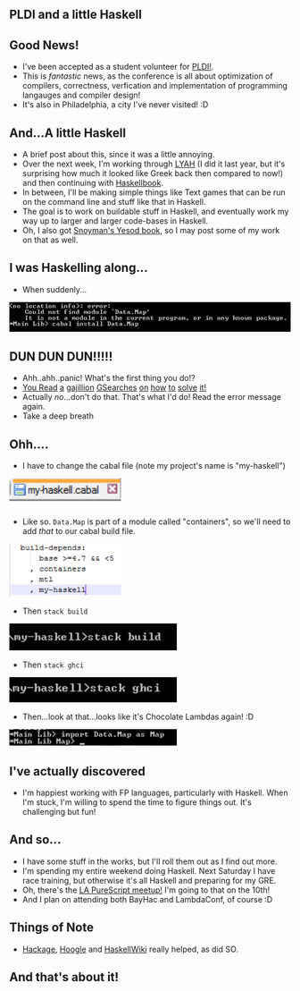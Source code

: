 ## PLDI and a little Haskell

## Good News!

- I've been accepted as a student volunteer for [PLDI!](https://pldi18.sigplan.org/).
- This is *fantastic* news, as the conference is all about optimization of compilers, correctness, verfication
  and implementation of programming langauges and compiler design!
- It's also in Philadelphia, a city I've never visited! :D

## And...A little Haskell
- A brief post about this, since it was a little annoying.
- Over the next week, I'm working through [LYAH](http://learnyouahaskell.com/chapters) (I did it last year, but it's surprising how much it looked
  like Greek back then compared to now!) and then continuing with [Haskellbook](http://haskellbook.com/).
- In between, I'll be making simple things like Text games that can be run on the command line and stuff like that in Haskell.
- The goal is to work on buildable stuff in Haskell, and eventually work my way up to larger and larger code-bases in Haskell.
- Oh, I also got [Snoyman's Yesod book](https://www.amazon.com/Developing-Web-Applications-Haskell-Yesod/dp/1449316972), so I may post some of my work on that as well. 

## I was Haskelling along...
- When suddenly...

<img src="/images/Mods_Hask/m_002.png" width="600">

## DUN DUN DUN!!!!!

- Ahh..ahh..panic! What's the first thing you do!?
- [You ](https://groups.google.com/forum/#!topic/leksah/GTorsYE4E2M)[Read](https://www.haskell.org/cabal/FAQ.html) [a](https://www.reddit.com/r/haskell/comments/54caag/help_understanding_hidden_modules/) [gajillion](https://www.reddit.com/r/haskell/comments/3v490e/could_not_find_module_datatext/) [GSearches](https://stackoverflow.com/questions/39683998/could-not-find-module-data-map) [on](https://downloads.haskell.org/~ghc/master/users-guide/packages.html) [how](https://stackoverflow.com/questions/31593438/how-can-packages-be-unhidden-when-using-only-stack) [to](https://stackoverflow.com/questions/39683998/could-not-find-module-data-map) [solve](https://stackoverflow.com/questions/46534212/can-not-find-module-after-installing-it) [it]()[!](https://stackoverflow.com/questions/16565880/where-can-i-find-a-complete-list-of-the-haskell-modules)
- Actually *no*...don't do that. That's what I'd do! Read the error message again.
- Take a deep breath


## Ohh....
- I have to change the cabal file (note my project's name is "my-haskell")

<img src="/images/Mods_Hask/m_003.png" width="200">

- Like so. ```Data.Map``` is part of a module called "containers", so we'll need to add *that* to our cabal build file.

<img src="/images/Mods_Hask/m_001.png" width="200">

- Then ```stack build```

<img src="/images/Mods_Hask/m_004.png" width="300">

- Then ```stack ghci```

<img src="/images/Mods_Hask/m_005.png" width="300">

- Then...look at that...looks like it's Chocolate Lambdas again! :D

<img src="/images/Mods_Hask/m_006.png" width="300">

## I've actually discovered
- I'm happiest working with FP languages, particularly with Haskell. 
  When I'm stuck, I'm willing to spend the time to figure things out. It's challenging but fun!
  
## And so...
- I have some stuff in the works, but I'll roll them out as I find out more.
- I'm spending my entire weekend doing Haskell. Next Saturday I have race training, but otherwise it's all Haskell 
  and preparing for my GRE. 
- Oh, there's the [LA PureScript meetup!](https://www.meetup.com/LA-PureScript/events/249209149/) I'm going to that on the 10th!
- And I plan on attending both BayHac and LambdaConf, of course :D

## Things of Note
- [Hackage](https://hackage.haskell.org/package/containers-0.5.11.0/docs/Data-Map-Strict.html), [Hoogle](https://www.haskell.org/hoogle/?hoogle=nub) and [HaskellWiki](https://wiki.haskell.org/Haskell) really helped, as did SO.

## And that's about it!




